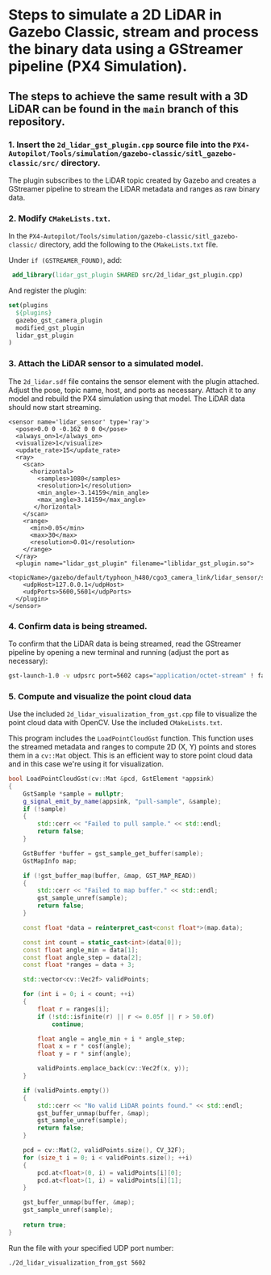 # Steps to simulate a 2D LiDAR in Gazebo Classic, stream and process the binary data using a GStreamer pipeline (PX4 Simulation).
## The steps to achieve the same result with a 3D LiDAR can be found in the `main` branch of this repository.

### 1. Insert the `2d_lidar_gst_plugin.cpp` source file into the `PX4-Autopilot/Tools/simulation/gazebo-classic/sitl_gazebo-classic/src/` directory.
The plugin subscribes to the LiDAR topic created by Gazebo and creates a GStreamer pipeline to stream the LiDAR metadata and ranges as raw binary data.

### 2. Modify `CMakeLists.txt`.
In the `PX4-Autopilot/Tools/simulation/gazebo-classic/sitl_gazebo-classic/` directory, add the following to the `CMakeLists.txt` file.

Under `if (GSTREAMER_FOUND)`, add:
```cmake
 add_library(lidar_gst_plugin SHARED src/2d_lidar_gst_plugin.cpp)
```
And register the plugin:
```cmake
set(plugins
  ${plugins}
  gazebo_gst_camera_plugin
  modified_gst_plugin
  lidar_gst_plugin
)
```
### 3. Attach the LiDAR sensor to a simulated model.
The `2d_lidar.sdf` file contains the sensor element with the plugin attached. Adjust the pose, topic name, host, and ports as necessary.
Attach it to any model and rebuild the PX4 simulation using that model. The LiDAR data should now start streaming.
```sdf
<sensor name='lidar_sensor' type='ray'>
  <pose>0.0 0 -0.162 0 0 0</pose>
  <always_on>1</always_on>
  <visualize>1</visualize>
  <update_rate>15</update_rate>
  <ray>
    <scan>
      <horizontal>
        <samples>1080</samples>
        <resolution>1</resolution>
        <min_angle>-3.14159</min_angle>
        <max_angle>3.14159</max_angle>
       </horizontal>
    </scan>
    <range>
      <min>0.05</min>
      <max>30</max>
      <resolution>0.01</resolution>
    </range>
  </ray>
  <plugin name="lidar_gst_plugin" filename="liblidar_gst_plugin.so">
    <topicName>/gazebo/default/typhoon_h480/cgo3_camera_link/lidar_sensor/scan</topicName>
    <udpHost>127.0.0.1</udpHost>
    <udpPorts>5600,5601</udpPorts>
  </plugin>
</sensor>
```

### 4. Confirm data is being streamed.
To confirm that the LiDAR data is being streamed, read the GStreamer pipeline by opening a new terminal and running (adjust the port as necessary):
```bash
gst-launch-1.0 -v udpsrc port=5602 caps="application/octet-stream" ! fakesink dump=true
```

### 5. Compute and visualize the point cloud data
Use the included `2d_lidar_visualization_from_gst.cpp` file to visualize the point cloud data with OpenCV.
Use the included `CMakeLists.txt`.

This program includes the `LoadPointCloudGst` function. This function uses the streamed metadata and ranges to compute 2D (X, Y) points and stores them in a `cv::Mat` object. This is an efficient way to store point cloud data and in this case we're using it for visualization.
```cpp
bool LoadPointCloudGst(cv::Mat &pcd, GstElement *appsink)
{
    GstSample *sample = nullptr;
    g_signal_emit_by_name(appsink, "pull-sample", &sample);
    if (!sample)
    {
        std::cerr << "Failed to pull sample." << std::endl;
        return false;
    }

    GstBuffer *buffer = gst_sample_get_buffer(sample);
    GstMapInfo map;

    if (!gst_buffer_map(buffer, &map, GST_MAP_READ))
    {
        std::cerr << "Failed to map buffer." << std::endl;
        gst_sample_unref(sample);
        return false;
    }

    const float *data = reinterpret_cast<const float*>(map.data);

    const int count = static_cast<int>(data[0]);
    const float angle_min = data[1];
    const float angle_step = data[2];
    const float *ranges = data + 3;

    std::vector<cv::Vec2f> validPoints;

    for (int i = 0; i < count; ++i)
    {
        float r = ranges[i];
        if (!std::isfinite(r) || r <= 0.05f || r > 50.0f)
            continue;

        float angle = angle_min + i * angle_step;
        float x = r * cosf(angle);
        float y = r * sinf(angle);

        validPoints.emplace_back(cv::Vec2f(x, y));
    }

    if (validPoints.empty())
    {
        std::cerr << "No valid LiDAR points found." << std::endl;
        gst_buffer_unmap(buffer, &map);
        gst_sample_unref(sample);
        return false;
    }

    pcd = cv::Mat(2, validPoints.size(), CV_32F);
    for (size_t i = 0; i < validPoints.size(); ++i)
    {
        pcd.at<float>(0, i) = validPoints[i][0];
        pcd.at<float>(1, i) = validPoints[i][1];
    }

    gst_buffer_unmap(buffer, &map);
    gst_sample_unref(sample);
    
    return true;
}
```
Run the file with your specified UDP port number:
```bash
./2d_lidar_visualization_from_gst 5602
```
